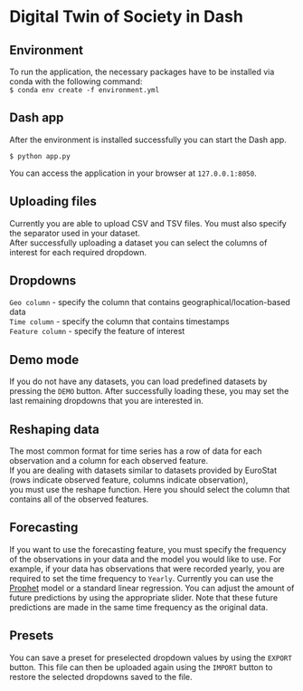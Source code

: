 # Digital Twin of Society in Dash

## Environment

To run the application, the necessary packages have to be installed via conda with the following command:  
`$ conda env create -f environment.yml`

## Dash app

After the environment is installed successfully you can start the Dash app.

`$ python app.py`

You can access the application in your browser at `127.0.0.1:8050`.

## Uploading files

Currently you are able to upload CSV and TSV files. You must also specify the separator used in your dataset.  
After successfully uploading a dataset you can select the columns of interest for each required dropdown.

## Dropdowns

`Geo column` - specify the column that contains geographical/location-based data   
`Time column` - specify the column that contains timestamps   
`Feature column` - specify the feature of interest 

## Demo mode

If you do not have any datasets, you can load predefined datasets by pressing the `DEMO` button. After successfully loading these, you may set the last remaining dropdowns that you are interested in.

## Reshaping data

The most common format for time series has a row of data for each observation and a column for each observed feature.  
If you are dealing with datasets similar to datasets provided by EuroStat (rows indicate observed feature, columns indicate observation),  
you must use the reshape function. Here you should select the column that contains all of the observed features.  

## Forecasting

If you want to use the forecasting feature, you must specify the frequency of the observations in your data and the model you would like to use. For example, if your data has observations that were recorded yearly, you are required to set the time frequency to `Yearly`. Currently you can use the [Prophet](https://facebook.github.io/prophet/) model or a standard linear regression.  You can adjust the amount of future predictions by using the appropriate slider. Note that these future predictions are made in the same time frequency as the original data. 


## Presets

You can save a preset for preselected dropdown values by using the `EXPORT` button. This file can then be uploaded again using the `IMPORT` button to restore the selected dropdowns saved to the file.